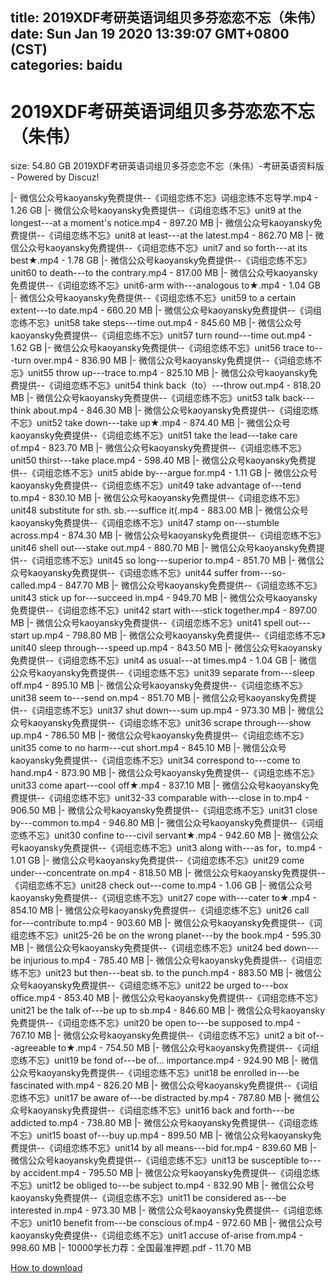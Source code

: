 
title: 2019XDF考研英语词组贝多芬恋恋不忘（朱伟）
date: Sun Jan 19 2020 13:39:07 GMT+0800 (CST)    
categories: baidu
---

# 2019XDF考研英语词组贝多芬恋恋不忘（朱伟）
size: 54.80 GB
 2019XDF考研英语词组贝多芬恋恋不忘（朱伟）-考研英语资料版 - Powered by Discuz!
 
|- 微信公众号kaoyansky免费提供--《词组恋练不忘》词组恋练不忘导学.mp4 - 1.26 GB
|- 微信公众号kaoyansky免费提供--《词组恋练不忘》unit9 at the longest---at a moment's notice.mp4 - 897.20 MB
|- 微信公众号kaoyansky免费提供--《词组恋练不忘》unit8 at least---at the latest.mp4 - 862.70 MB
|- 微信公众号kaoyansky免费提供--《词组恋练不忘》unit7 and so forth---at its best★.mp4 - 1.78 GB
|- 微信公众号kaoyansky免费提供--《词组恋练不忘》unit60 to death---to the contrary.mp4 - 817.00 MB
|- 微信公众号kaoyansky免费提供--《词组恋练不忘》unit6-arm with---analogous to★.mp4 - 1.04 GB
|- 微信公众号kaoyansky免费提供--《词组恋练不忘》unit59 to a certain extent---to date.mp4 - 660.20 MB
|- 微信公众号kaoyansky免费提供--《词组恋练不忘》unit58 take steps---time out.mp4 - 845.60 MB
|- 微信公众号kaoyansky免费提供--《词组恋练不忘》unit57 turn round---time out.mp4 - 1.62 GB
|- 微信公众号kaoyansky免费提供--《词组恋练不忘》unit56 trace to---turn over.mp4 - 836.90 MB
|- 微信公众号kaoyansky免费提供--《词组恋练不忘》unit55 throw up---trace to.mp4 - 825.10 MB
|- 微信公众号kaoyansky免费提供--《词组恋练不忘》unit54 think back（to）---throw out.mp4 - 818.20 MB
|- 微信公众号kaoyansky免费提供--《词组恋练不忘》unit53 talk back---think about.mp4 - 846.30 MB
|- 微信公众号kaoyansky免费提供--《词组恋练不忘》unit52 take down---take up★.mp4 - 874.40 MB
|- 微信公众号kaoyansky免费提供--《词组恋练不忘》unit51 take the lead---take care of.mp4 - 823.70 MB
|- 微信公众号kaoyansky免费提供--《词组恋练不忘》unit50 thirst---take place.mp4 - 598.40 MB
|- 微信公众号kaoyansky免费提供--《词组恋练不忘》unit5 abide  by---argue for.mp4 - 1.11 GB
|- 微信公众号kaoyansky免费提供--《词组恋练不忘》unit49 take advantage of---tend to.mp4 - 830.10 MB
|- 微信公众号kaoyansky免费提供--《词组恋练不忘》unit48 substitute for sth. sb.---suffice it(.mp4 - 883.00 MB
|- 微信公众号kaoyansky免费提供--《词组恋练不忘》unit47 stamp on---stumble across.mp4 - 874.30 MB
|- 微信公众号kaoyansky免费提供--《词组恋练不忘》unit46 shell out---stake out.mp4 - 880.70 MB
|- 微信公众号kaoyansky免费提供--《词组恋练不忘》unit45 so long---superior to.mp4 - 851.70 MB
|- 微信公众号kaoyansky免费提供--《词组恋练不忘》unit44 suffer from---so-called.mp4 - 847.70 MB
|- 微信公众号kaoyansky免费提供--《词组恋练不忘》unit43 stick up for---succeed in.mp4 - 949.70 MB
|- 微信公众号kaoyansky免费提供--《词组恋练不忘》unit42 start with---stick together.mp4 - 897.00 MB
|- 微信公众号kaoyansky免费提供--《词组恋练不忘》unit41 spell out---start up.mp4 - 798.80 MB
|- 微信公众号kaoyansky免费提供--《词组恋练不忘》unit40 sleep through---speed  up.mp4 - 843.50 MB
|- 微信公众号kaoyansky免费提供--《词组恋练不忘》unit4 as usual---at times.mp4 - 1.04 GB
|- 微信公众号kaoyansky免费提供--《词组恋练不忘》unit39 separate from---sleep off.mp4 - 895.10 MB
|- 微信公众号kaoyansky免费提供--《词组恋练不忘》unit38 seem to---send on.mp4 - 851.70 MB
|- 微信公众号kaoyansky免费提供--《词组恋练不忘》unit37 shut down---sum up.mp4 - 973.30 MB
|- 微信公众号kaoyansky免费提供--《词组恋练不忘》unit36 scrape through---show up.mp4 - 786.50 MB
|- 微信公众号kaoyansky免费提供--《词组恋练不忘》unit35 come to no harm---cut short.mp4 - 845.10 MB
|- 微信公众号kaoyansky免费提供--《词组恋练不忘》unit34 correspond to---come to hand.mp4 - 873.90 MB
|- 微信公众号kaoyansky免费提供--《词组恋练不忘》unit33 come apart---cool off★.mp4 - 837.10 MB
|- 微信公众号kaoyansky免费提供--《词组恋练不忘》unit32-33 comparable with---close in to.mp4 - 906.50 MB
|- 微信公众号kaoyansky免费提供--《词组恋练不忘》unit31 close by---common to.mp4 - 946.80 MB
|- 微信公众号kaoyansky免费提供--《词组恋练不忘》unit30 confine to---civil servant★.mp4 - 942.60 MB
|- 微信公众号kaoyansky免费提供--《词组恋练不忘》unit3 along with---as for，to.mp4 - 1.01 GB
|- 微信公众号kaoyansky免费提供--《词组恋练不忘》unit29 come under---concentrate on.mp4 - 818.50 MB
|- 微信公众号kaoyansky免费提供--《词组恋练不忘》unit28 check out---come to.mp4 - 1.06 GB
|- 微信公众号kaoyansky免费提供--《词组恋练不忘》unit27 cope with---cater to★.mp4 - 854.10 MB
|- 微信公众号kaoyansky免费提供--《词组恋练不忘》unit26 call for---contribute to.mp4 - 903.60 MB
|- 微信公众号kaoyansky免费提供--《词组恋练不忘》unit25-26 be on the wrong planet---by the book.mp4 - 595.30 MB
|- 微信公众号kaoyansky免费提供--《词组恋练不忘》unit24 bed down---be injurious to.mp4 - 785.40 MB
|- 微信公众号kaoyansky免费提供--《词组恋练不忘》unit23 but then---beat sb. to the punch.mp4 - 883.50 MB
|- 微信公众号kaoyansky免费提供--《词组恋练不忘》unit22 be urged to---box office.mp4 - 853.40 MB
|- 微信公众号kaoyansky免费提供--《词组恋练不忘》unit21 be the talk of---be up to sb.mp4 - 846.60 MB
|- 微信公众号kaoyansky免费提供--《词组恋练不忘》unit20 be open to---be supposed to.mp4 - 767.10 MB
|- 微信公众号kaoyansky免费提供--《词组恋练不忘》unit2 a bit of---agreeable to★.mp4 - 754.50 MB
|- 微信公众号kaoyansky免费提供--《词组恋练不忘》unit19 be fond of---be of... importance.mp4 - 924.90 MB
|- 微信公众号kaoyansky免费提供--《词组恋练不忘》unit18 be enrolled in---be fascinated with.mp4 - 826.20 MB
|- 微信公众号kaoyansky免费提供--《词组恋练不忘》unit17 be aware of---be distracted by.mp4 - 787.80 MB
|- 微信公众号kaoyansky免费提供--《词组恋练不忘》unit16 back and forth---be addicted to.mp4 - 738.80 MB
|- 微信公众号kaoyansky免费提供--《词组恋练不忘》unit15 boast of---buy up.mp4 - 899.50 MB
|- 微信公众号kaoyansky免费提供--《词组恋练不忘》unit14 by all means---bid for.mp4 - 839.60 MB
|- 微信公众号kaoyansky免费提供--《词组恋练不忘》unit13 be susceptible to---by accident.mp4 - 795.50 MB
|- 微信公众号kaoyansky免费提供--《词组恋练不忘》unit12 be obliged to---be subject to.mp4 - 832.90 MB
|- 微信公众号kaoyansky免费提供--《词组恋练不忘》unit11 be considered as---be interested in.mp4 - 973.30 MB
|- 微信公众号kaoyansky免费提供--《词组恋练不忘》unit10 benefit from---be conscious of.mp4 - 972.60 MB
|- 微信公众号kaoyansky免费提供--《词组恋练不忘》unit1 accuse of-arise from.mp4 - 998.60 MB
|- 10000学长力荐：全国最准押题.pdf - 11.70 MB

[How to download](https://bpcam.bemobtrk.com/go/2ceec3aa-1ca2-46d6-b9ff-aaa5c184517c?jno=2419)